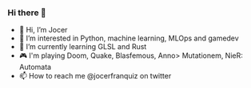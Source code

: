 ### Hi there 👋

- 👋 Hi, I’m Jocer
- 👀 I’m interested in Python, machine learning, MLOps and gamedev
- 🌱 I’m currently learning GLSL and Rust
- 🎮 I'm playing Doom, Quake, Blasfemous, Anno> Mutationem, NieR: Automata
- 📫 How to reach me @jocerfranquiz on twitter

<!--
**jocerfranquiz/jocerfranquiz** is a ✨ _special_ ✨ repository because its `README.md` (this file) appears on your GitHub profile.

Here are some ideas to get you started:

- 🔭 I’m currently working on ...
- 🌱 I’m currently learning ...
- 👯 I’m looking to collaborate on ...
- 🤔 I’m looking for help with ...
- 💬 Ask me about ...
- 📫 How to reach me: ...
- 😄 Pronouns: ...
- ⚡ Fun fact: ...
-->
